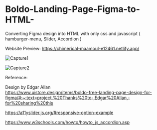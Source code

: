 # Boldo-Landing-Page-Figma-to-HTML-

Converting Figma design into HTML
with only css and javascript ( hamburger-menu, Slider, Accordion )

Website Preview:
https://chimerical-maamoul-e12461.netlify.app/

![Capture1](https://user-images.githubusercontent.com/67706493/187069298-db00924f-0d56-4e71-b2db-744a5588bf8f.JPG)

![Capture2](https://user-images.githubusercontent.com/67706493/187069314-6e732a2b-bdde-4b3b-9c58-169740a160b4.JPG)


Reference:

Design by Edgar Allan  
https://www.uistore.design/items/boldo-free-landing-page-design-for-figma/#:~:text=project.%20Thanks%20to-,Edgar%20Allan,-for%20sharing%20this

https://a11yslider.js.org/#responsive-option-example

https://www.w3schools.com/howto/howto_js_accordion.asp
